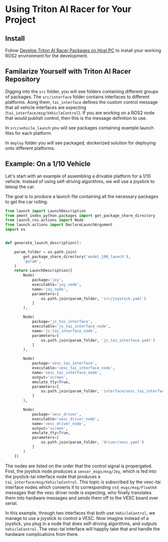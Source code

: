 # Using Triton AI Racer for Your Project

## Install

Follow [Develop Triton AI Racer Packages on Host PC](install_host_pc.md) to install your working ROS2 environment for the development.

## Familarize Yourself with Triton AI Racer Repository

Digging into the `src` folder, you will see folders containing different groups of packages. The `src/interface` folder contains interfaces to different platforms. Aong them, `tai_interface` defines the custom control message that all vehicle interfaces are expecting (`tai_interface/msg/VehicleControl`). If you are working on a ROS2 node that would publish control, then this is the message definition to use. 

In `src/vehicle_launch` you will see packages containing example launch files for each platform.

In `deploy` folder you will see packaged, dockerized solution for deploying onto different platforms.

## Example: On a 1/10 Vehicle

Let's start with an example of assembling a drivable platform for a 1/10 vehicle. Instead of using self-driving algorithms, we will use a joystick to teleop the car.

The goal is to produce a launch file containing all the necessary packages to get the car rolling.

```python
from launch import LaunchDescription
from ament_index_python.packages import get_package_share_directory
from launch_ros.actions import Node
from launch.actions import DeclareLaunchArgument
import os


def generate_launch_description():

    param_folder = os.path.join(
        get_package_share_directory('model_190_launch'),
        'param',
    )
    return LaunchDescription([
        Node(
            package='joy',
            executable='joy_node',
            name='joy_node',
            parameters=[
                os.path.join(param_folder, 'src/joystick.yaml')
            ]
        ),

        Node(
            package='js_tai_interface',
            executable='js_tai_interface_node',
            name='js_tai_interface_node',
            parameters=[
                os.path.join(param_folder, 'js_tai_interface.yaml')
            ]
        ),

        Node(
            package='vesc_tai_interface',
            executable='vesc_tai_interface_node',
            name='vesc_tai_interface_node',
            output='screen',
            emulate_tty=True,
            parameters=[
                os.path.join(param_folder, 'interface/vesc_tai_interface.yaml')
            ]
        ),

        Node(
            package='vesc_driver',
            executable='vesc_driver_node',
            name='vesc_driver_node',
            output='screen',
            emulate_tty=True,
            parameters=[
                os.path.join(param_folder, 'driver/vesc.yaml')
            ]
        )
    ])
```

The nodes are listed on the order that the control signal is propergated. First, the joystick node produces a `sensor_msgs/msg/Joy`, which is fed into the joystick-tai interface node that produces a `tai_interface/msg/VehicleControl`. This topic is subscribed by the vesc-tai interface nodes which converts it to corresponding `std_msgs/msg/Float64` messages that the vesc driver node is expecting, who finally translates them into hardware messages and sends them off to the VESC board over serial.

In this example, through two interfaces that both use `VehicleControl`, we manage to use a joystick to control a VESC. Now imagine instead of a joystick, you plug in a node that does self-driving algorithms, and outputs `VehicleControl`. The vesc-tai interface will happliy take that and handle the hardware complications from there.
